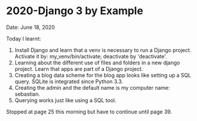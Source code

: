 # 2020-Django 3 by Example

Date: June 18, 2020

Today I learnt:

1. Install Django and learn that a venv is necessary to run a Django project. Activate it by: my_venv/bin/activate; deactivate by 'deactivate'.
2. Learning about the different use of files and folders in a new django project. Learn that apps are part of a Django project.
3. Creating a blog data scheme for the blog app looks like setting up a SQL query. SQLite is integrated since Python 3.3.
4. Creating the admin and the default name is my computer name: sebastian.
5. Querying works just like using a SQL tool.

Stopped at page 25 this morning but have to continue until page 39.